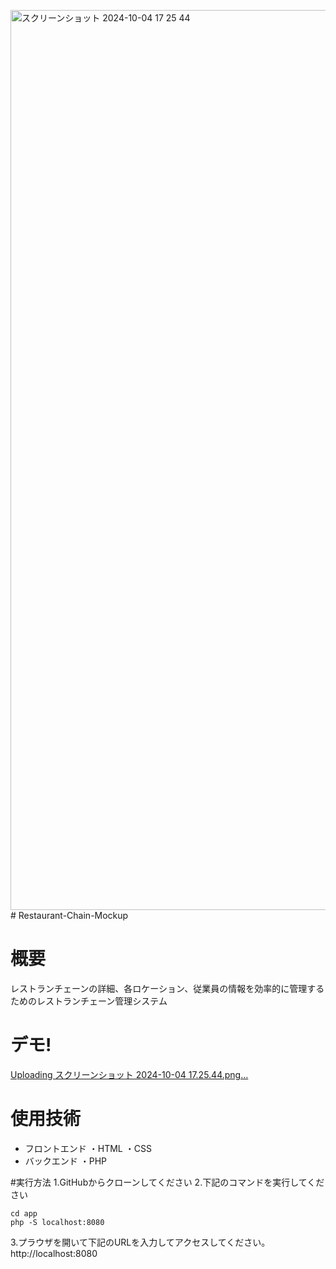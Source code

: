 <img width="1440" alt="スクリーンショット 2024-10-04 17 25 44" src="https://github.com/user-attachments/assets/841a6ba5-4af0-49e0-a304-a852676e6d63"># Restaurant-Chain-Mockup

# 概要
レストランチェーンの詳細、各ロケーション、従業員の情報を効率的に管理するためのレストランチェーン管理システム

# デモ!
[Uploading スクリーンショット 2024-10-04 17.25.44.png…]()

# 使用技術
- フロントエンド
  ・HTML
  ・CSS
- バックエンド
  ・PHP

#実行方法
1.GitHubからクローンしてください
2.下記のコマンドを実行してください
```
cd app
php -S localhost:8080
```
3.プラウザを開いて下記のURLを入力してアクセスしてください。
http://localhost:8080


